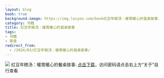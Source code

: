 ```yaml
---
layout: blog
book: true
background-image: https://img.locyoo.com/book红豆年糕汤：暖胃暖心的餐桌故事.jpg
category: 书籍
title: 红豆年糕汤：暖胃暖心的餐桌故事
tags:
- 书籍
- 美食
redirect_from:
  - /2024/03/红豆年糕汤：暖胃暖心的餐桌故事/
---
```

![](https://img.locyoo.com/book红豆年糕汤：暖胃暖心的餐桌故事.jpg)
红豆年糕汤：暖胃暖心的餐桌故事: <a name = "ref1" href="https://url18.ctfile.com/f/50983618-1380724495-b1ebc4?p=3619">点击下载</a>，访问密码请点击右上方“关于”自行查看